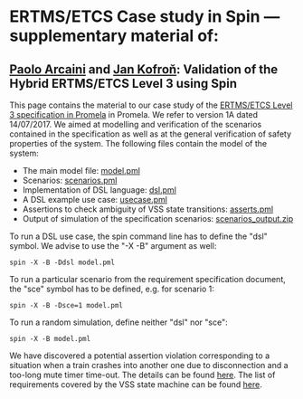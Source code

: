 # ERTMS/ETCS Case study in Spin — supplementary material of:
## [Paolo Arcaini](http://group-mmm.org/~arcaini/) and [Jan Kofroň](https://d3s.mff.cuni.cz/~kofron): Validation of the Hybrid ERTMS/ETCS Level 3 using Spin

This page contains the material to our case study of the [ERTMS/ETCS Level 3 specification in Promela](http://www.ertms.be/sites/default/files/2018-03/16E0421A_HL3.pdf) in Promela. We refer to version 1A dated 14/07/2017. We aimed at modelling and verification of the scenarios contained in the specification as well as at the general verification of safety properties of the system. The following files contain the model of the system:


 * The main model file: [model.pml](model.pml)
 * Scenarios: [scenarios.pml](scenarios.pml)
 * Implementation of DSL language: [dsl.pml](dsl.pml)
 * A DSL example use case: [usecase.pml](usecase.pml)
 * Assertions to check ambiguity of VSS state transitions: [asserts.pml](asserts.pml)
 * Output of simulation of the specification scenarios: [scenarios_output.zip](scenarios_output.zip)

To run a DSL use case, the spin command line has to define the "dsl" symbol. We advise to use the "-X -B" argument as well:

``spin -X -B -Ddsl model.pml``

To run a particular scenario from the requirement specification document, the "sce" symbol has to be defined, e.g. for scenario 1:

``spin -X -B -Dsce=1 model.pml``

To run a random simulation, define neither "dsl" nor "sce":

``spin -X -B model.pml``

We have discovered a potential assertion violation corresponding to a situation when a train crashes into another one due to disconnection and a too-long mute timer time-out. The details can be found [here](violation.md).
The list of requirements covered by the VSS state machine can be found [here](reqs.md). 
